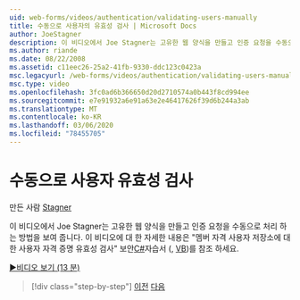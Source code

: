 ```yaml
---
uid: web-forms/videos/authentication/validating-users-manually
title: 수동으로 사용자의 유효성 검사 | Microsoft Docs
author: JoeStagner
description: 이 비디오에서 Joe Stagner는 고유한 웹 양식을 만들고 인증 요청을 수동으로 처리 하는 방법을 보여 줍니다. 이 vi에 대 한 자세한 내용은
ms.author: riande
ms.date: 08/22/2008
ms.assetid: c11eec26-25a2-41fb-9330-ddc123c0423a
msc.legacyurl: /web-forms/videos/authentication/validating-users-manually
msc.type: video
ms.openlocfilehash: 3fc0ad6b366650d20d2710574a0b443f8cd994ee
ms.sourcegitcommit: e7e91932a6e91a63e2e46417626f39d6b244a3ab
ms.translationtype: MT
ms.contentlocale: ko-KR
ms.lasthandoff: 03/06/2020
ms.locfileid: "78455705"
---
```

# <a name="validating-users-manually"></a>수동으로 사용자 유효성 검사

만든 사람 [Stagner](https://github.com/JoeStagner)

이 비디오에서 Joe Stagner는 고유한 웹 양식을 만들고 인증 요청을 수동으로 처리 하는 방법을 보여 줍니다. 이 비디오에 대 한 자세한 내용은 "멤버 자격 사용자 저장소에 대 한 사용자 자격 증명 유효성 검사" 보안[C#](../../overview/older-versions-security/membership/validating-user-credentials-against-the-membership-user-store-cs.md)자습서 (, [VB](../../overview/older-versions-security/membership/validating-user-credentials-against-the-membership-user-store-vb.md))를 참조 하세요.

[&#9654;비디오 보기 (13 분)](https://channel9.msdn.com/Blogs/ASP-NET-Site-Videos/validating-users-manually)

> [!div class="step-by-step"]
> [이전](creating-user-accounts-programmatically.md)
> [다음](validating-users-with-the-login-control.md)
